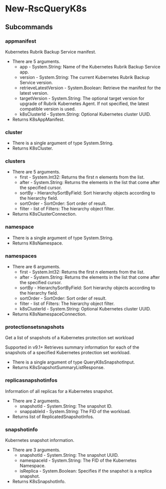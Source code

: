 # New-RscQueryK8s
## Subcommands
### appmanifest
Kubernetes Rubrik Backup Service manifest.

- There are 5 arguments.
    - app - System.String: Name of the Kubernetes Rubrik Backup Service app.
    - version - System.String: The current Kubernetes Rubrik Backup Service version.
    - retrieveLatestVersion - System.Boolean: Retrieve the manifest for the latest version.
    - targetVersion - System.String: The optional target version for upgrade of Rubrik Kubernetes Agent. If not specified, the latest compatible version is used.
    - k8sClusterId - System.String: Optional Kubernetes cluster UUID.
- Returns K8sAppManifest.
### cluster
- There is a single argument of type System.String.
- Returns K8sCluster.
### clusters
- There are 5 arguments.
    - first - System.Int32: Returns the first n elements from the list.
    - after - System.String: Returns the elements in the list that come after the specified cursor.
    - sortBy - HierarchySortByField: Sort hierarchy objects according to the hierarchy field.
    - sortOrder - SortOrder: Sort order of result.
    - filter - list of Filters: The hierarchy object filter.
- Returns K8sClusterConnection.
### namespace
- There is a single argument of type System.String.
- Returns K8sNamespace.
### namespaces
- There are 6 arguments.
    - first - System.Int32: Returns the first n elements from the list.
    - after - System.String: Returns the elements in the list that come after the specified cursor.
    - sortBy - HierarchySortByField: Sort hierarchy objects according to the hierarchy field.
    - sortOrder - SortOrder: Sort order of result.
    - filter - list of Filters: The hierarchy object filter.
    - k8sClusterId - System.String: Optional Kubernetes cluster UUID.
- Returns K8sNamespaceConnection.
### protectionsetsnapshots
Get a list of snapshots of a Kubernetes protection set workload

Supported in v9.1+
Retrieves summary information for each of the snapshots of a specified Kubernetes protection set workload.

- There is a single argument of type QueryK8sSnapshotInput.
- Returns K8sSnapshotSummaryListResponse.
### replicasnapshotinfos
Information of all replicas for a Kubernetes snapshot.

- There are 2 arguments.
    - snapshotId - System.String: The snapshot ID.
    - snappableId - System.String: The FID of the workload.
- Returns list of ReplicatedSnapshotInfos.
### snapshotinfo
Kubernetes snapshot information.

- There are 3 arguments.
    - snapshotId - System.String: The snapshot UUID.
    - namespaceId - System.String: The FID of the Kubernetes Namespace.
    - isReplica - System.Boolean: Specifies if the snapshot is a replica snapshot.
- Returns K8sSnapshotInfo.
